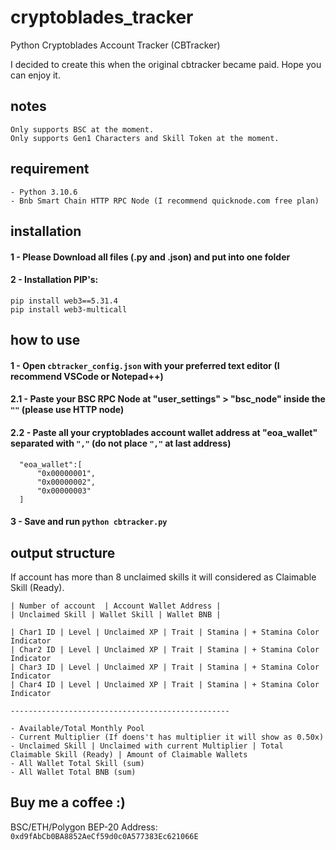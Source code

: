 # cryptoblades_tracker
Python Cryptoblades Account Tracker (CBTracker)

I decided to create this when the original cbtracker became paid. Hope you can enjoy it.

## notes
```
Only supports BSC at the moment.
Only supports Gen1 Characters and Skill Token at the moment.
```


## requirement
```
- Python 3.10.6
- Bnb Smart Chain HTTP RPC Node (I recommend quicknode.com free plan)
```



## installation

#### 1 - Please Download all files (.py and .json) and put into one folder
#### 2 - Installation PIP's:

```
pip install web3==5.31.4
pip install web3-multicall
```



## how to use

#### 1   - Open `cbtracker_config.json` with your preferred text editor (I recommend VSCode or Notepad++)
#### 2.1 - Paste your BSC RPC Node at "user_settings" > "bsc_node" inside the ``""`` (please use HTTP node)
#### 2.2 - Paste all your cryptoblades account wallet address at "eoa_wallet" separated with ``","`` (do not place ``","`` at last address)

```example
  "eoa_wallet":[
      "0x00000001",
      "0x00000002",
      "0x00000003"
  ]
```
#### 3   - Save and run ```python cbtracker.py```



## output structure
If account has more than 8 unclaimed skills it will considered as Claimable Skill (Ready).

```
| Number of account  | Account Wallet Address |
| Unclaimed Skill | Wallet Skill | Wallet BNB |

| Char1 ID | Level | Unclaimed XP | Trait | Stamina | + Stamina Color Indicator
| Char2 ID | Level | Unclaimed XP | Trait | Stamina | + Stamina Color Indicator
| Char3 ID | Level | Unclaimed XP | Trait | Stamina | + Stamina Color Indicator
| Char4 ID | Level | Unclaimed XP | Trait | Stamina | + Stamina Color Indicator

-------------------------------------------------

- Available/Total Monthly Pool
- Current Multiplier (If doens't has multiplier it will show as 0.50x)
- Unclaimed Skill | Unclaimed with current Multiplier | Total Claimable Skill (Ready) | Amount of Claimable Wallets
- All Wallet Total Skill (sum)
- All Wallet Total BNB (sum)
```


## Buy me a coffee :)
BSC/ETH/Polygon BEP-20 Address: ```0xd9fAbCb0BA8852AeCf59d0c0A577383Ec621066E```
